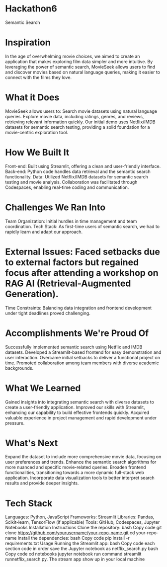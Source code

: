 # Hackathon6
Semantic Search


# Inspiration
In the age of overwhelming movie choices, we aimed to create an application that makes exploring film data simpler and more intuitive. By leveraging the power of semantic search, MovieSeek allows users to find and discover movies based on natural language queries, making it easier to connect with the films they love.
# What it Does
MovieSeek allows users to:
Search movie datasets using natural language queries.
Explore movie data, including ratings, genres, and reviews, retrieving relevant information quickly.
Our initial demo uses Netflix/IMDB datasets for semantic search testing, providing a solid foundation for a movie-centric exploration tool.
# How We Built It
Front-end: Built using Streamlit, offering a clean and user-friendly interface.
Back-end: Python code handles data retrieval and the semantic search functionality.
Data: Utilized Netflix/IMDB datasets for semantic search testing and movie analysis.
Collaboration was facilitated through Codespaces, enabling real-time coding and communication.
# Challenges We Ran Into
Team Organization: Initial hurdles in time management and team coordination.
Tech Stack: As first-time users of semantic search, we had to rapidly learn and adapt our approach.
# External Issues: Faced setbacks due to external factors but regained focus after attending a workshop on RAG AI (Retrieval-Augmented Generation).
Time Constraints: Balancing data integration and frontend development under tight deadlines proved challenging.
# Accomplishments We're Proud Of
Successfully implemented semantic search using Netflix and IMDB datasets.
Developed a Streamlit-based frontend for easy demonstration and user interaction.
Overcame initial setbacks to deliver a functional project on time.
Promoted collaboration among team members with diverse academic backgrounds.
# What We Learned
Gained insights into integrating semantic search with diverse datasets to create a user-friendly application.
Improved our skills with Streamlit, enhancing our capability to build effective frontends quickly.
Acquired valuable experience in project management and rapid development under pressure.
# What's Next
Expand the dataset to include more comprehensive movie data, focusing on user preferences and trends.
Enhance the semantic search algorithms for more nuanced and specific movie-related queries.
Broaden frontend functionalities, transitioning towards a more dynamic full-stack web application.
Incorporate data visualization tools to better interpret search results and provide deeper insights.
# Tech Stack
Languages: Python, JavaScript
Frameworks: Streamlit
Libraries: Pandas, Scikit-learn, TensorFlow (if applicable)
Tools: GitHub, Codespaces, Jupyter Notebooks
Installation Instructions
Clone the repository:
bash
Copy code
git clone
https://github.com/yourusername/your-repo-name.git
cd your-repo-name
Install the dependencies:
bash
Copy code
pip install -r requirements.txt
Usage
Running the Streamlit app:
bash
Copy code
each section code in order
save the Jupyter notebook as netflix_search.py
bash
Copy code
cd notebooks
jupyter notebook
run command streamlit runnetflix_search.py.
The stream app show up in your local machine
